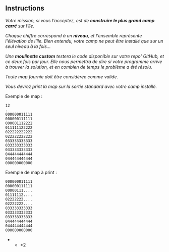 ## Instructions

*Votre mission, si vous l'acceptez, est de **construire le plus grand camp carré** sur l'île.*

*Chaque chiffre correspond à un **niveau**, et l'ensemble représente l'élévation de l'île. Bien entendu, votre camp ne peut être installé que sur un seul niveau à la fois...*

*Une **moulinette custom** testera le code disponible sur votre repo' GitHub, et ce deux fois par jour. Elle nous permettra de dire si votre programme arrive à trouver la solution, et en combien de temps le problème a été résolu.*

*Toute map fournie doit être considérée comme valide.*

*Vous devrez print la map sur la sortie standard avec votre camp installé.*

Exemple de map :

```Unknown
12
.
000000011111
000000111111
000001112222
011111122222
022222222222
022222222222
033333333333
033333333333
033333333333
044444444444
044444444444
000000000000
```

Exemple de map à print :

```Unknown2
000000011111
000000111111
00000111....
01111112....
02222222....
02222222....
033333333333
033333333333
033333333333
044444444444
044444444444
000000000000
```

* * *2

